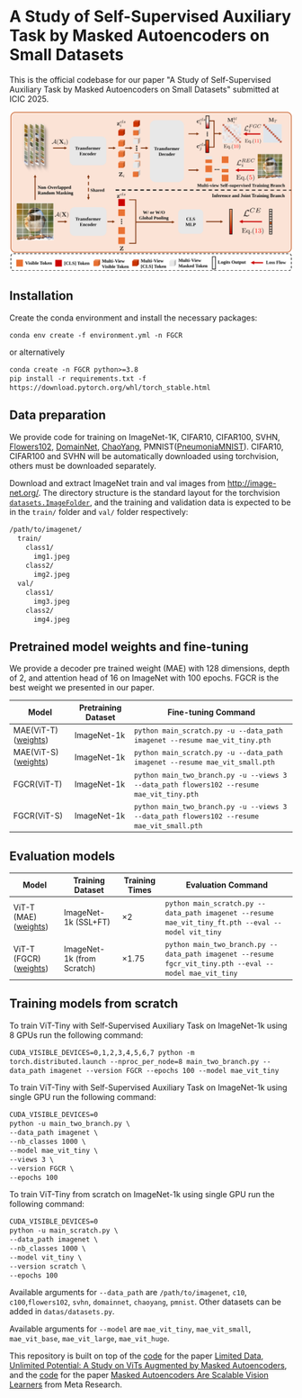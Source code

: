 # A Study of Self-Supervised Auxiliary Task by Masked Autoencoders on Small Datasets
This is the official codebase for our paper "A Study of Self-Supervised Auxiliary Task by Masked Autoencoders on Small Datasets" submitted at ICIC 2025.


![Overview of self-supervised auxiliary task (SSAT)](archtecture.svg)

## Installation

Create the conda environment and install the necessary packages:

```
conda env create -f environment.yml -n FGCR
```

or alternatively

```
conda create -n FGCR python>=3.8
pip install -r requirements.txt -f https://download.pytorch.org/whl/torch_stable.html
```

## Data preparation

We provide code for training on ImageNet-1K, CIFAR10, CIFAR100, SVHN, [Flowers102](https://www.robots.ox.ac.uk/~vgg/data/flowers/102/), [DomainNet](https://ai.bu.edu/M3SDA), [ChaoYang](https://bupt-ai-cz.github.io/HSA-NRL), PMNIST([PneumoniaMNIST](https://medmnist.com/)). CIFAR10, CIFAR100 and SVHN will be automatically downloaded using torchvision, others must be downloaded separately. 

Download and extract ImageNet train and val images from http://image-net.org/.
The directory structure is the standard layout for the torchvision [`datasets.ImageFolder`](https://pytorch.org/docs/stable/torchvision/datasets.html#imagefolder), and the training and validation data is expected to be in the `train/` folder and `val/` folder respectively:

```
/path/to/imagenet/
  train/
    class1/
      img1.jpeg
    class2/
      img2.jpeg
  val/
    class1/
      img3.jpeg
    class2/
      img4.jpeg
```

## Pretrained model weights and fine-tuning
We provide a decoder pre trained weight (MAE) with 128 dimensions, depth of 2, and attention head of 16 on ImageNet with 100 epochs. FGCR is the best weight we presented in our paper.

| Model                                                                                                      | Pretraining Dataset | Fine-tuning Command                                                                                  |
|------------------------------------------------------------------------------------------------------------|--------------------|------------------------------------------------------------------------------------------------------|
| MAE(ViT-T) ([weights](https://drive.google.com/file/d/110dooY8dOzStyQcrquWxigi0_s4lfh5r/view?usp=sharing)) | ImageNet-1k  | `python main_scratch.py -u --data_path imagenet --resume mae_vit_tiny.pth`                 |
| MAE(ViT-S) ([weights](https://drive.google.com/file/d/1QRH6PPBr0lOxdfBB3m2JfWaFNK1JfXvR/view?usp=sharing)) | ImageNet-1k  | `python main_scratch.py -u --data_path imagenet --resume mae_vit_small.pth`                |
| FGCR(ViT-T)                                                                                                | ImageNet-1k    | `python main_two_branch.py -u --views 3 --data_path flowers102 --resume mae_vit_tiny.pth`  |
| FGCR(ViT-S)                                                                                                | ImageNet-1k    | `python main_two_branch.py -u --views 3 --data_path flowers102 --resume mae_vit_small.pth` |

## Evaluation models

| Model                                                                                                                           | Training Dataset           | Training Times | Evaluation Command                                                                                      |
|---------------------------------------------------------------------------------------------------------------------------------|----------------------------|----------------|---------------------------------------------------------------------------------------------------------|
| ViT-T (MAE) ([weights](https://drive.google.com/file/d/1wH1g47g0_GNLL2DYNdkoqrpsq7isVULG/view?usp=sharing))                     | ImageNet-1k (SSL+FT)       | &times;2       | `python main_scratch.py --data_path imagenet --resume mae_vit_tiny_ft.pth --eval --model vit_tiny`   |
| ViT-T (FGCR) ([weights](https://drive.google.com/file/d/13fNvXgV7k8rOxTI6i-PaI5rMNQ76Q1_0/view?usp=sharing))                    | ImageNet-1k (from Scratch) | &times;1.75    | `python main_two_branch.py --data_path imagenet --resume fgcr_vit_tiny.pth --eval --model mae_vit_tiny`             |


## Training models from scratch
To train ViT-Tiny with Self-Supervised Auxiliary Task on ImageNet-1k using 8 GPUs run the following command:
```
CUDA_VISIBLE_DEVICES=0,1,2,3,4,5,6,7 python -m torch.distributed.launch --nproc_per_node=8 main_two_branch.py --data_path imagenet --version FGCR --epochs 100 --model mae_vit_tiny
```
To train ViT-Tiny with Self-Supervised Auxiliary Task on ImageNet-1k using single GPU run the following command:
```
CUDA_VISIBLE_DEVICES=0
python -u main_two_branch.py \
--data_path imagenet \
--nb_classes 1000 \
--model mae_vit_tiny \
--views 3 \
--version FGCR \
--epochs 100 
```
To train ViT-Tiny from scratch on ImageNet-1k using single GPU run the following command:
```
CUDA_VISIBLE_DEVICES=0
python -u main_scratch.py \
--data_path imagenet \
--nb_classes 1000 \
--model vit_tiny \
--version scratch \
--epochs 100 
```



Available arguments for `--data_path` are `/path/to/imagenet`, `c10`, `c100`,`flowers102`, `svhn`, `domainnet`, `chaoyang`, `pmnist`. Other datasets can be added in `datas/datasets.py`.

Available arguments for `--model` are `mae_vit_tiny`, `mae_vit_small`, `mae_vit_base`, `mae_vit_large`, `mae_vit_huge`.


This repository is built on top of the [code](https://github.com/dominickrei/Limited-data-vits) for the paper [Limited Data, Unlimited Potential: A Study on ViTs Augmented by Masked Autoencoders](https://arxiv.org/abs/2310.20704), and the [code](https://github.com/facebookresearch/mae) for the paper [Masked Autoencoders Are Scalable Vision Learners](https://arxiv.org/abs/2111.06377) from Meta Research.
